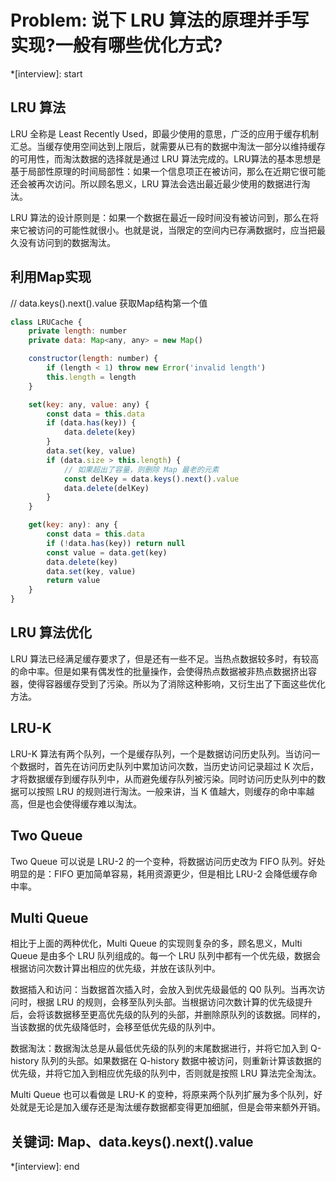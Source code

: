 # Problem: 说下 LRU 算法的原理并手写实现?一般有哪些优化方式?

*[interview]: start
## LRU 算法
LRU 全称是 Least Recently Used，即最少使用的意思，广泛的应用于缓存机制汇总。当缓存使用空间达到上限后，就需要从已有的数据中淘汰一部分以维持缓存的可用性，而淘汰数据的选择就是通过 LRU 算法完成的。LRU算法的基本思想是基于局部性原理的时间局部性：如果一个信息项正在被访问，那么在近期它很可能还会被再次访问。所以顾名思义，LRU 算法会选出最近最少使用的数据进行淘汰。

LRU 算法的设计原则是：如果一个数据在最近一段时间没有被访问到，那么在将来它被访问的可能性就很小。也就是说，当限定的空间内已存满数据时，应当把最久没有访问到的数据淘汰。

## 利用Map实现
// data.keys().next().value 获取Map结构第一个值
```js
class LRUCache {
    private length: number
    private data: Map<any, any> = new Map()

    constructor(length: number) {
        if (length < 1) throw new Error('invalid length')
        this.length = length
    }

    set(key: any, value: any) {
        const data = this.data
        if (data.has(key)) {
            data.delete(key)
        }
        data.set(key, value)
        if (data.size > this.length) {
            // 如果超出了容量，则删除 Map 最老的元素
            const delKey = data.keys().next().value
            data.delete(delKey)
        }
    }

    get(key: any): any {
        const data = this.data
        if (!data.has(key)) return null
        const value = data.get(key)
        data.delete(key)
        data.set(key, value)
        return value
    }
}
```

## LRU 算法优化
LRU 算法已经满足缓存要求了，但是还有一些不足。当热点数据较多时，有较高的命中率。但是如果有偶发性的批量操作，会使得热点数据被非热点数据挤出容器，使得容器缓存受到了污染。所以为了消除这种影响，又衍生出了下面这些优化方法。

## LRU-K
LRU-K 算法有两个队列，一个是缓存队列，一个是数据访问历史队列。当访问一个数据时，首先在访问历史队列中累加访问次数，当历史访问记录超过 K 次后，才将数据缓存到缓存队列中，从而避免缓存队列被污染。同时访问历史队列中的数据可以按照 LRU 的规则进行淘汰。一般来讲，当 K 值越大，则缓存的命中率越高，但是也会使得缓存难以淘汰。

## Two Queue
Two Queue 可以说是 LRU-2 的一个变种，将数据访问历史改为 FIFO 队列。好处明显的是：FIFO 更加简单容易，耗用资源更少，但是相比 LRU-2 会降低缓存命中率。

## Multi Queue
相比于上面的两种优化，Multi Queue 的实现则复杂的多，顾名思义，Multi Queue 是由多个 LRU 队列组成的。每一个 LRU 队列中都有一个优先级，数据会根据访问次数计算出相应的优先级，并放在该队列中。

数据插入和访问：当数据首次插入时，会放入到优先级最低的 Q0 队列。当再次访问时，根据 LRU 的规则，会移至队列头部。当根据访问次数计算的优先级提升后，会将该数据移至更高优先级的队列的头部，并删除原队列的该数据。同样的，当该数据的优先级降低时，会移至低优先级的队列中。

数据淘汰：数据淘汰总是从最低优先级的队列的末尾数据进行，并将它加入到 Q-history 队列的头部。如果数据在 Q-history 数据中被访问，则重新计算该数据的优先级，并将它加入到相应优先级的队列中，否则就是按照 LRU 算法完全淘汰。

Multi Queue 也可以看做是 LRU-K 的变种，将原来两个队列扩展为多个队列，好处就是无论是加入缓存还是淘汰缓存数据都变得更加细腻，但是会带来额外开销。

## 关键词: Map、data.keys().next().value
*[interview]: end
